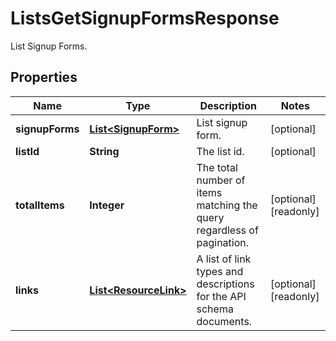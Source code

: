 

# ListsGetSignupFormsResponse

List Signup Forms.

## Properties

| Name | Type | Description | Notes |
|------------ | ------------- | ------------- | -------------|
|**signupForms** | [**List&lt;SignupForm&gt;**](SignupForm.md) | List signup form. |  [optional] |
|**listId** | **String** | The list id. |  [optional] |
|**totalItems** | **Integer** | The total number of items matching the query regardless of pagination. |  [optional] [readonly] |
|**links** | [**List&lt;ResourceLink&gt;**](ResourceLink.md) | A list of link types and descriptions for the API schema documents. |  [optional] [readonly] |




